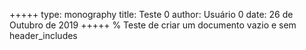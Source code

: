 +++++
type: monography
title: Teste 0
author: Usuário 0
date: 26 de Outubro de 2019
+++++
% Teste de criar um documento vazio e sem header_includes
